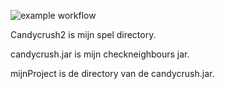 ![example workflow](https://github.com/ToonDeL/Candy_Crush/actions/workflows/gradle.yml/badge.svg)

Candycrush2 is mijn spel directory.

candycrush.jar is mijn checkneighbours jar.

mijnProject is de directory van de candycrush.jar.

